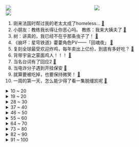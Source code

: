 <div >
	<a style="float:left;width:55%;" href = "https://github.com/anuraghazra/github-readme-stats">
	 <img src = "https://github-readme-stats.vercel.app/api?username=iuuuuuaena&theme=buefy&show_icons=true"/>
	</a>
	<a  style="float:right;width:45%" href = "https://github.com/anuraghazra/github-readme-stats">
	 <img  src="https://github-readme-stats.vercel.app/api/top-langs/?username=anuraghazra&layout=compact"/>
	</a>
	</div>

[![](https://img.shields.io/badge/jxd-@jxdgogogo.xyz-yellowgreen.svg)](https://www.jxdgogogo.xyz)<br>
1. 刚来法国时帮过我的老太太成了homeless… [:link:](//www.bilibili.com/video/BV1ju4y1N7od) <br>
2. 小朋友：教练我长得让你恶心吗。             教练：我来大姨夫了 [:link:](//www.bilibili.com/video/BV1oC4y17786) <br>
3. 树：讲真的，我已经不在乎那条虫子了！ [:link:](//www.bilibili.com/video/BV1794y1G7Y5) <br>
4. 《崩坏：星穹铁道》藿藿角色PV——「回魂夜」 [:link:](//www.bilibili.com/video/BV1mj411E7eB) <br>
5. 复刻全球最受欢迎炸鸡，每年卖出上亿份，到底有多好吃？ [:link:](//www.bilibili.com/video/BV1aM411D7g5) <br>
6. 背带宇宙之蒙面鸡人！！！ [:link:](//www.bilibili.com/video/BV1Qu4y1N7xb) <br>
7. 当名台词有了回应2 [:link:](//www.bilibili.com/video/BV1yC4y1U7HM) <br>
8. 当电诈分子遇到开挂保安 [:link:](//www.bilibili.com/video/BV1xj411h72w) <br>
9. 就算要被吃掉，也要保持微笑！ [:link:](//www.bilibili.com/video/BV1bw411T7VY) <br>
10. 一周的第一天，怎么能少得了看一集脱缰凯呢 [:link:](//www.bilibili.com/video/BV1qQ4y187Fj) <br>
<details>
<summary>10 ~ 20</summary>

11. 在毛毯上薅出艾伦 [:link:](//www.bilibili.com/video/BV1X94y137YV) <br>
12. 大师撤回了一次行骗🙏 [:link:](//www.bilibili.com/video/BV1vc411X7Lc) <br>
13. 逆  天  中  配4 [:link:](//www.bilibili.com/video/BV16Q4y187qK) <br>
14. 【谭维维】原神剧情曲《轻涟》（中文演绎版） [:link:](//www.bilibili.com/video/BV1cH4y1B7rH) <br>
15. 给你们点寄人篱下的压迫感 [:link:](//www.bilibili.com/video/BV1UG411Q7CF) <br>
16. 东北不能失去酸菜之三周探索版！ [:link:](//www.bilibili.com/video/BV1aQ4y187Wq) <br>
17. 乐观奋斗的青春万岁！冬泳健身可能有危险，请勿模仿 [:link:](//www.bilibili.com/video/BV1dM411f7wq) <br>
18. 日本人去北京，天津，苏州，杭州，常州 [:link:](//www.bilibili.com/video/BV11e411D79b) <br>
19. 英区将军爱美丽科目三外教课与kun元素结合展示 [:link:](//www.bilibili.com/video/BV1bw411W7Fz) <br>
</details>
<details>
<summary>19 ~ 20</summary>

20. 《抽 象 主 播》 [:link:](//www.bilibili.com/video/BV1nu4y1N7kT) <br>
21. 不想起床？00后女兵喊你迎接美好的一天❤️ [:link:](//www.bilibili.com/video/BV1KH4y1z7KP) <br>
22. 幼儿园小女孩800米跑出3分11秒！ [:link:](//www.bilibili.com/video/BV1xg4y197Bp) <br>
23. 蛀虫…已经…无所谓了… [:link:](//www.bilibili.com/video/BV1pz4y1w7q8) <br>
24. 大连一座让人生活惬意的城市，每个人在这都值得无忧无虑。 [:link:](//www.bilibili.com/video/BV1uj411a7xW) <br>
25. 【医学博士】得了破伤风还能活多久？| 这种伤口很有可能是破伤风！ [:link:](//www.bilibili.com/video/BV1Fu4y1b7Ls) <br>
26. 火锅丸子还能吃吗？ [:link:](//www.bilibili.com/video/BV1fw411W7CT) <br>
27. 【罗翔】看我被“白头”，很多亲友发来慰问，还有对错真假吗？ [:link:](//www.bilibili.com/video/BV1QN4y1U7u2) <br>
28. “只有你，还陪着我了…” [:link:](//www.bilibili.com/video/BV1yu4y1N7U7) <br>
</details>
<details>
<summary>28 ~ 30</summary>

29. 芙宁娜：谁教你这样卖东西的？ [:link:](//www.bilibili.com/video/BV1E94y137u7) <br>
30. 水的女儿，自由快乐的一天！ [:link:](//www.bilibili.com/video/BV1Au411F75L) <br>
31. 这辣白菜第一了 [:link:](//www.bilibili.com/video/BV1ZG411Q7er) <br>
32. 爱你老妈，明天见 [:link:](//www.bilibili.com/video/BV1Jc411X7fN) <br>
33. 一分钟打515个字，键盘侠跟她对线能赢吗？ [:link:](//www.bilibili.com/video/BV1jb4y1g7s7) <br>
34. 好 夜 [:link:](//www.bilibili.com/video/BV1Ae411Q7Bu) <br>
35. [4K]来了终於来了!Red Velvet的Killing Voice现场一次听!! [:link:](//www.bilibili.com/video/BV19C4y127H6) <br>
36. 无特效！挑战全网最还原的琳妮特变咖啡杯魔术！ [:link:](//www.bilibili.com/video/BV1vN4y1U7ez) <br>
37. 《科目三》室外分解教学，5分钟速成大摇子！ [:link:](//www.bilibili.com/video/BV1F94y1G781) <br>
</details>
<details>
<summary>37 ~ 40</summary>

38. 中国文化，遥遥领先 [:link:](//www.bilibili.com/video/BV1F94y1G7Tw) <br>
39. “看似无形实则有形，我无处不在” [:link:](//www.bilibili.com/video/BV1kC4y127vs) <br>
40. ⚡学 谁 呢 你⚡ [:link:](//www.bilibili.com/video/BV1ub4y1g7NE) <br>
41. 一不小心九段了 [:link:](//www.bilibili.com/video/BV1zg4y197jo) <br>
42. 【王德峰】通常人理解的“经济基础决定上层建筑”可能是错的 [:link:](//www.bilibili.com/video/BV1Xe411D7xo) <br>
43. 试一下只要两秒钟，手里就会出现一只小猫 [:link:](//www.bilibili.com/video/BV17g4y1Q7W5) <br>
44. 9.7分封神！漫威15年最强剧诞生！洛基“故事之神”最强形态！这一集我实名吹爆 [:link:](//www.bilibili.com/video/BV1mz4y1P7xY) <br>
45. 当我2023年再次听到这些歌。 [:link:](//www.bilibili.com/video/BV1gg4y1Q7kS) <br>
46. 玩游戏，还是有点好处的！ [:link:](//www.bilibili.com/video/BV1sa4y1S7hk) <br>
</details>
<details>
<summary>46 ~ 50</summary>

47. 植物大战僵尸 随机模仿者 [:link:](//www.bilibili.com/video/BV1Nw411W7Br) <br>
48. 苏联城市住宅，“硬核浪漫”的真实写照！ [:link:](//www.bilibili.com/video/BV12C4y1U7Nx) <br>
49. 清蒸鲈鱼很多人不知道是先浇油还是先淋汁，以后您试试我这个做法，肉质鲜嫩美味，全家人都爱吃！ [:link:](//www.bilibili.com/video/BV1iu4y1N7kv) <br>
50. Red Velvet《Chill Kill》MV [:link:](//www.bilibili.com/video/BV1Ew411T73W) <br>
51. 宠粉的路还在继续，接下来的路放在心里 [:link:](//www.bilibili.com/video/BV13N41137p3) <br>
52. 小潮Team建筑大赛！ [:link:](//www.bilibili.com/video/BV1Yg4y1Q7w5) <br>
53. 街头挑战！在河野华面前狂赚648！ [:link:](//www.bilibili.com/video/BV1yC4y177BB) <br>
54. 天玑9300实测：vivo X100性能如何？ [:link:](//www.bilibili.com/video/BV14C4y1E7Hv) <br>
55. 能给人急死 [:link:](//www.bilibili.com/video/BV1nj411a7Cz) <br>
</details>
<details>
<summary>55 ~ 60</summary>

56. 【洛基2】大结局，洛基封神，起步九届之巅，终落时间王座！ [:link:](//www.bilibili.com/video/BV1oe411D72P) <br>
57. 《加菲猫》剧场版首版正式预告（北美定档2024.5.24） [:link:](//www.bilibili.com/video/BV1zw411N7pb) <br>
58. 幽默的高材生-付航脱口秀 [:link:](//www.bilibili.com/video/BV19a4y1S7iM) <br>
59. 祝大家好运 [:link:](//www.bilibili.com/video/BV1rQ4y187mN) <br>
60. 豆瓣4.8：《以爱为营》最难看的，甚至还不是土味审美和运镜！ [:link:](//www.bilibili.com/video/BV1NN41137Cu) <br>
61. 没点儿毛病，谁能剪出这样的视频 [:link:](//www.bilibili.com/video/BV1GQ4y187Zv) <br>
62. 【原神】所有角色换成芙宁娜大招，贴贴你，太可爱了！ [:link:](//www.bilibili.com/video/BV1w94y1G7mV) <br>
63. 突然降温咋画捏? [:link:](//www.bilibili.com/video/BV1EN4y1D7ef) <br>
64. 老人因为一句话，竟硬活了200年没有死！ [:link:](//www.bilibili.com/video/BV1RC4y1U7Qm) <br>
</details>
<details>
<summary>64 ~ 70</summary>

65. 练出倒三角穿迪迦出漫展 [:link:](//www.bilibili.com/video/BV1ju411F7Ns) <br>
66. 绳子都脱了只能硬着头皮上了 [:link:](//www.bilibili.com/video/BV1LM411D7zL) <br>
67. 当我知道妈妈是17W粉丝的网红后，被她粉丝骂了？ [:link:](//www.bilibili.com/video/BV1MC4y1E7Qv) <br>
68. “至此，艺术大成” [:link:](//www.bilibili.com/video/BV1dg4y1X7Mz) <br>
69. 《甄嬛传》之 甄嬛的一生 (上) [:link:](//www.bilibili.com/video/BV16j411h7bN) <br>
70. 顶级timing [:link:](//www.bilibili.com/video/BV1na4y1S71d) <br>
71. 我在五楼，哦不，“鼓楼” [:link:](//www.bilibili.com/video/BV1pQ4y187HG) <br>
72. 探秘世界上最好的国产武器！销量上千万！在国外遥遥领先！ [:link:](//www.bilibili.com/video/BV1r94y137dE) <br>
73. 握手~🤝脑波控制的仿生手 [:link:](//www.bilibili.com/video/BV17b4y1g7br) <br>
</details>
<details>
<summary>73 ~ 80</summary>

74. 这不就是饺子界中的颜值扛把子嘛！ [:link:](//www.bilibili.com/video/BV1ic411X7Rt) <br>
75. 成为首富最快的方法 [:link:](//www.bilibili.com/video/BV1wj411a7Fv) <br>
76. “Faker不用向众神祈祷，因为众神回应的是他的名号！” [:link:](//www.bilibili.com/video/BV1QN4y1D7Hs) <br>
77. 这游戏吓得我不敢出声！只要尖叫就会失败！ [:link:](//www.bilibili.com/video/BV14w411T7jY) <br>
78. 【2023全球总决赛】11月12日 半决赛 JDG vs T1 [:link:](//www.bilibili.com/video/BV1wC4y1E7ue) <br>
79. 有人在等他塌房，而他却在等冬天！ [:link:](//www.bilibili.com/video/BV15H4y1z7qL) <br>
80. 当个高执行力的女生有多爽！我的P人变J秘诀！ [:link:](//www.bilibili.com/video/BV1RC4y1U7UZ) <br>
81. 【瑞克与莫蒂】炸裂！邪恶莫蒂归来，与夹克瑞克上演大决战（第七季第五集·剧情）#277 [:link:](//www.bilibili.com/video/BV1xg4y1Q7rE) <br>
82. 醉里挑灯看剑，梦回吹角连营#辛弃疾 [:link:](//www.bilibili.com/video/BV1pc411R7Yt) <br>
</details>
<details>
<summary>82 ~ 90</summary>

83. 僵尸吃掉了不存在的东西 [:link:](//www.bilibili.com/video/BV1mg4y197J9) <br>
84. 芙宁娜传说任务.zip [:link:](//www.bilibili.com/video/BV1fQ4y1874p) <br>
85. 这一刻水神无愧于正义之名，芙宁娜比肩神明！【原神 / 𝗖𝗮𝗹𝗹 𝗼𝗳 𝗦𝗶𝗹𝗲𝗻𝗰𝗲】 [:link:](//www.bilibili.com/video/BV14u4y187Rg) <br>
86. 校园里那些高冷的人（真也太真实了吧，简直亲身经历！） [:link:](//www.bilibili.com/video/BV1Zw411p77Y) <br>
87. 我做了个《原神派对》！ [:link:](//www.bilibili.com/video/BV1Mw411T7Pp) <br>
88. 50个充满爱的芝士汉堡（感动北美） [:link:](//www.bilibili.com/video/BV1Vz4y1w77i) <br>
89. 【心理科普】只有经历了高质量的“内摄”，才能懂得爱情。 [:link:](//www.bilibili.com/video/BV1Cw411p7x1) <br>
90. 《穷人好物之心机保暖衣》 [:link:](//www.bilibili.com/video/BV1pc411X71L) <br>
91. 在日本街头唱绿苹果的舞厅 [:link:](//www.bilibili.com/video/BV1bw411W74E) <br>
</details>
<details>
<summary>91 ~ 100</summary>

92. 太真实了！这部剧戳穿多少年轻人的残酷困境？ [:link:](//www.bilibili.com/video/BV1eN411M7Ei) <br>
93. 99%的人都没看懂，烧脑神作！一口气看完《海猫鸣泣之时》 ，华丽的开幕！ [:link:](//www.bilibili.com/video/BV1eG411Q7iH) <br>
94. 细数全片有几个小丑 [:link:](//www.bilibili.com/video/BV1zb4y1g7Qk) <br>
95. 清流的手腕有多狠毒？内阁斗争，就是你死我活！国产第一神剧深度拆解！第七回 [:link:](//www.bilibili.com/video/BV1cb4y1g7iP) <br>
96. “上个洗手间的工夫，收获一单大生意” [:link:](//www.bilibili.com/video/BV1db4y1u7Ws) <br>
97. 一车人围着看孩子玩纸牌 [:link:](//www.bilibili.com/video/BV1qM411f7YA) <br>
98. 降温了，是时候重温一遍了 [:link:](//www.bilibili.com/video/BV18w411T7JV) <br>
99. 洛基终于坐上了属于自己的王位，代价是孤独一生！ [:link:](//www.bilibili.com/video/BV12G411S7uu) <br>
100. 特厨测评 |鸡肉汉堡大横评，谁家的鸡肉汉堡最好吃？ [:link:](//www.bilibili.com/video/BV1jj411a7tZ) <br>
</details>
